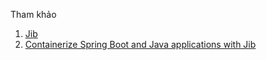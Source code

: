 Tham khảo

1. [Jib](https://github.com/GoogleContainerTools/jib)
2. [Containerize Spring Boot and Java applications with Jib](https://hellokoding.com/java-jib/)